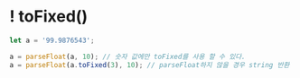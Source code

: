 
# ! toFixed()
```javascript
let a = '99.9876543';

a = parseFloat(a, 10); // 숫자 값에만 toFixed를 사용 할 수 있다.
a = parseFloat(a.toFixed(3), 10); // parseFloat하지 않을 경우 string 반환 ( 소수 넷째 자리에서 반올림 셋째 자리까지 표현)
```
